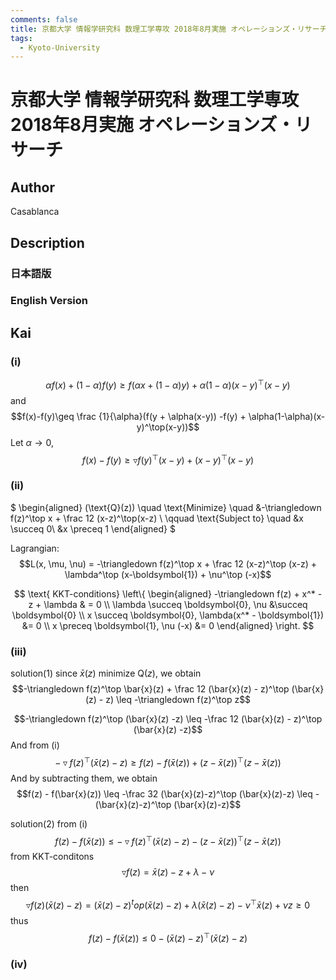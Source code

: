 ```yaml
---
comments: false
title: 京都大学 情報学研究科 数理工学専攻 2018年8月実施 オペレーションズ・リサーチ
tags:
  - Kyoto-University
---
```

# 京都大学 情報学研究科 数理工学専攻 2018年8月実施 オペレーションズ・リサーチ

## **Author**
Casablanca

## **Description**
### 日本語版



### English Version

## **Kai**
### (i)

$$\alpha f(x) + (1-\alpha)f(y) \geq f(\alpha x + (1-\alpha)y) + \alpha (1-\alpha)(x-y)^\top (x-y)$$
and 
$$f(x)-f(y)\geq \frac {1}{\alpha}(f(y + \alpha(x-y)) -f(y) + \alpha(1-\alpha)(x-y)^\top(x-y))$$
Let $\alpha \rightarrow 0$,
$$f(x) - f(y) \geq \triangledown f(y)^\top (x - y) + (x-y)^\top(x-y)$$

### (ii)

$
\begin{aligned}
(\text{Q}(z)) \quad \text{Minimize} \quad &-\triangledown f(z)^\top x + \frac 12 (x-z)^\top(x-z) \\
\qquad \text{Subject to} \quad   &x \succeq 0\\
&x \preceq 1
\end{aligned}
$

Lagrangian:
$$L(x, \mu, \nu) = -\triangledown f(z)^\top x + \frac 12 (x-z)^\top (x-z) + \lambda^\top (x-\boldsymbol{1}) + \nu^\top (-x)$$

$$
\text{ KKT-conditions} \left\{
\begin{aligned}
-\triangledown f(z) + x^* - z + \lambda & = 0 \\
\lambda   \succeq \boldsymbol{0}, \nu &\succeq \boldsymbol{0} \\
 x \succeq \boldsymbol{0}, \lambda(x^* - \boldsymbol{1}) &= 0 \\
 x \preceq \boldsymbol{1}, \nu (-x) &= 0
\end{aligned}
\right.
$$

### (iii)
solution(1)
since $\bar{x}(z)$ minimize Q$(z)$, we obtain
$$-\triangledown f(z)^\top \bar{x}(z) + \frac 12 (\bar{x}(z) - z)^\top (\bar{x}(z) - z) \leq -\triangledown f(z)^\top z$$


$$-\triangledown f(z)^\top (\bar{x}(z) -z) \leq -\frac 12 (\bar{x}(z) - z)^\top (\bar{x}(z) -z)$$
And from (i)
$$-\triangledown f(z)^\top (\bar{x}(z) - z) \geq f(z) - f(\bar{x}(z)) + (z-\bar{x}(z))^\top (z-\bar{x}(z))$$
And by subtracting them, we obtain
$$f(z) - f(\bar{x}(z)) \leq -\frac 32 (\bar{x}(z)-z)^\top (\bar{x}(z)-z) \leq - (\bar{x}(z)-z)^\top (\bar{x}(z)-z)$$

solution(2)
from (i)
$$f(z) - f(\bar{x}(z)) \leq -\triangledown f(z)^\top (\bar{x}(z) - z)   - (z-\bar{x}(z))^\top (z-\bar{x}(z))$$
from KKT-conditons
$$\triangledown f(z) = \bar{x}(z) - z + \lambda - \nu$$
then
$$\triangledown f(z)(\bar{x}(z) - z) = (\bar{x}(z) - z) ^top (\bar{x}(z)-z) + \lambda (\bar{x}(z)-z) - \nu ^\top \bar{x}(z) + \nu z \geq 0$$
thus 
$$f(z) - f(\bar{x}(z)) \leq 0 - (\bar{x}(z)-z)^\top(\bar{x}(z)-z)$$

### (iv)
